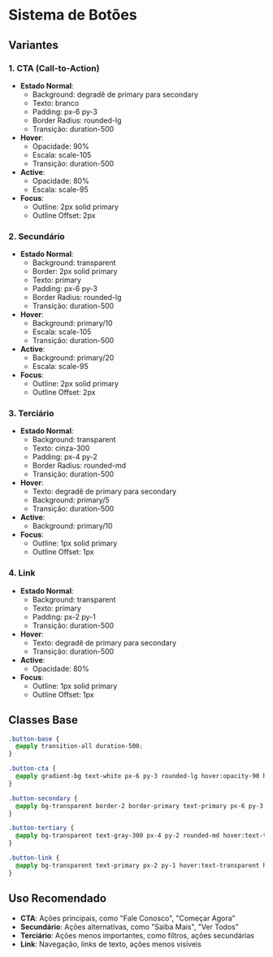 # Sistema de Botões

## Variantes

### 1. CTA (Call-to-Action)
- **Estado Normal**:
  - Background: degradê de primary para secondary
  - Texto: branco
  - Padding: px-6 py-3
  - Border Radius: rounded-lg
  - Transição: duration-500
- **Hover**:
  - Opacidade: 90%
  - Escala: scale-105
  - Transição: duration-500
- **Active**:
  - Opacidade: 80%
  - Escala: scale-95
- **Focus**:
  - Outline: 2px solid primary
  - Outline Offset: 2px

### 2. Secundário
- **Estado Normal**:
  - Background: transparent
  - Border: 2px solid primary
  - Texto: primary
  - Padding: px-6 py-3
  - Border Radius: rounded-lg
  - Transição: duration-500
- **Hover**:
  - Background: primary/10
  - Escala: scale-105
  - Transição: duration-500
- **Active**:
  - Background: primary/20
  - Escala: scale-95
- **Focus**:
  - Outline: 2px solid primary
  - Outline Offset: 2px

### 3. Terciário
- **Estado Normal**:
  - Background: transparent
  - Texto: cinza-300
  - Padding: px-4 py-2
  - Border Radius: rounded-md
  - Transição: duration-500
- **Hover**:
  - Texto: degradê de primary para secondary
  - Background: primary/5
  - Transição: duration-500
- **Active**:
  - Background: primary/10
- **Focus**:
  - Outline: 1px solid primary
  - Outline Offset: 1px

### 4. Link
- **Estado Normal**:
  - Background: transparent
  - Texto: primary
  - Padding: px-2 py-1
  - Transição: duration-500
- **Hover**:
  - Texto: degradê de primary para secondary
  - Transição: duration-500
- **Active**:
  - Opacidade: 80%
- **Focus**:
  - Outline: 1px solid primary
  - Outline Offset: 1px

## Classes Base
```css
.button-base {
  @apply transition-all duration-500;
}

.button-cta {
  @apply gradient-bg text-white px-6 py-3 rounded-lg hover:opacity-90 hover:scale-105;
}

.button-secondary {
  @apply bg-transparent border-2 border-primary text-primary px-6 py-3 rounded-lg hover:bg-primary/10 hover:scale-105;
}

.button-tertiary {
  @apply bg-transparent text-gray-300 px-4 py-2 rounded-md hover:text-transparent hover:bg-clip-text hover:bg-gradient-to-r hover:from-primary hover:to-secondary hover:bg-primary/5;
}

.button-link {
  @apply bg-transparent text-primary px-2 py-1 hover:text-transparent hover:bg-clip-text hover:bg-gradient-to-r hover:from-primary hover:to-secondary;
}
```

## Uso Recomendado
- **CTA**: Ações principais, como "Fale Conosco", "Começar Agora"
- **Secundário**: Ações alternativas, como "Saiba Mais", "Ver Todos"
- **Terciário**: Ações menos importantes, como filtros, ações secundárias
- **Link**: Navegação, links de texto, ações menos visíveis 